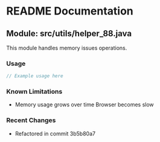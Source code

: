 # README Documentation

## Module: src/utils/helper_88.java

This module handles memory issues operations.

### Usage

```javascript
// Example usage here
```

### Known Limitations

- Memory usage grows over time Browser becomes slow

### Recent Changes

- Refactored in commit 3b5b80a7
